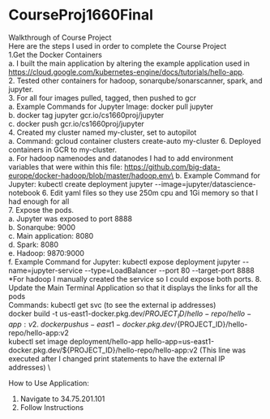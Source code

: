 # CourseProj1660Final
Walkthrough of Course Project\
Here are the steps I used in order to complete the Course Project\
1.Get the Docker Containers\
    a. I built the main application by altering the example application used in https://cloud.google.com/kubernetes-engine/docs/tutorials/hello-app. \
2. Tested other containers for hadoop, sonarqube/sonarscanner, spark, and jupyter.\
3. For all four images pulled, tagged, then pushed to gcr\
    a. Example Commands for Jupyter Image: docker pull jupyter\
    b. docker tag jupyter gcr.io/cs1660proj/jupyter\
    c. docker push gcr.io/cs1660proj/jupyter\
4. Created my cluster named my-cluster, set to autopilot \
    a. Command: gcloud container clusters create-auto my-cluster
6. Deployed containers in GCR to my-cluster.\
    a. For hadoop namenodes and datanodes I had to add environment variables that were within this file: https://github.com/big-data-europe/docker-hadoop/blob/master/hadoop.env\
    b. Example Command for Jupyter: kubectl create deployment jupyter --image=jupyter/datascience-notebook
6. Edit yaml files so they use 250m cpu and 1Gi memory so that I had enough for all\
7. Expose the pods.\
    a. Jupyter was exposed to port 8888 \
    b. Sonarqube: 9000 \
    c. Main application: 8080 \
    d. Spark: 8080 \
    e. Hadoop: 9870:9000 \
    f. Example Command for Jupyter: kubectl expose deployment jupyter --name=jupyter-service --type=LoadBalancer --port 80 --target-port 8888
    *For hadoop I manually created the service so I could expose both ports.
8. Update the Main Terminal Application so that it displays the links for all the pods \
    Commands: kubectl get svc (to see the external ip addresses) \
    docker build -t us-east1-docker.pkg.dev/${PROJECT_ID}/hello-repo/hello-app:v2 . \
    docker push us-east1-docker.pkg.dev/${PROJECT_ID}/hello-repo/hello-app:v2 \
    kubectl set image deployment/hello-app hello-app=us-east1-docker.pkg.dev/${PROJECT_ID}/hello-repo/hello-app:v2 (This line was executed after I changed print statements to have the external IP addresses) \

How to Use Application:
1. Navigate to 34.75.201.101
2. Follow Instructions
